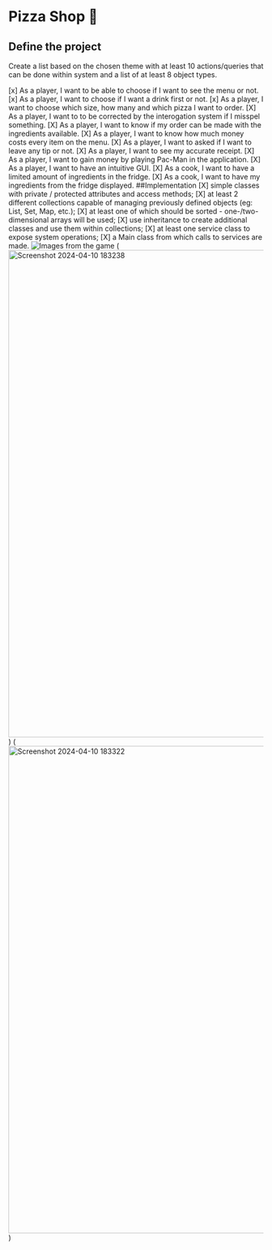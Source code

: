 # Pizza Shop 🍕

## Define the project

Create a list based on the chosen theme with at least 10 actions/queries that can be done within
system and a list of at least 8 object types.

[x]  As a player, I want to be able to choose if I want to see the menu or not.
[x]  As a player, I want to choose if I want a drink first or not. 
[x] As a player, I want to choose which size, how many and which pizza I want to order.
[X] As a player, I want to to be corrected by the interogation system if I misspel something.
[X] As a player, I want to know if my order can be made with the ingredients available.
[X] As a player, I want to know how much money costs every item on the menu.
[X] As a player, I want to asked if I want to leave any tip or not.
[X] As a player, I want to see my accurate receipt.
[X] As a player, I want to gain money by playing Pac-Man in the application.
[X] As a player, I want to have an intuitive GUI. 
[X] As a cook, I want to have a limited amount of ingredients in the fridge.
[X] As a cook, I want to have my ingredients from the fridge displayed.
##Implementation
[X] simple classes with private / protected attributes and access methods;
[X] at least 2 different collections capable of managing previously defined objects (eg: List, Set, Map, etc.);
[X] at least one of which should be sorted - one-/two-dimensional arrays will be used;
[X] use inheritance to create additional classes and use them within collections;
[X] at least one service class to expose system operations;
[X] a Main class from which calls to services are made.
![Images from the game](<img width="960" alt="Screenshot 2024-04-10 183135" src="https://github.com/dariapirvulescu18/Pizza_Shop/assets/115870351/6e15456e-2744-4d5f-ab17-3b91436d06bb">)
(<img width="960" alt="Screenshot 2024-04-10 183238" src="https://github.com/dariapirvulescu18/Pizza_Shop/assets/115870351/349d13d3-e293-42f3-800b-d23d52ee2492">
) (<img width="960" alt="Screenshot 2024-04-10 183322" src="https://github.com/dariapirvulescu18/Pizza_Shop/assets/115870351/43f6f9ba-0949-4517-b4e9-11385cd5ee7a">
)
